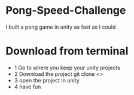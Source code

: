 # Pong-Speed-Challenge
I built a pong game in unity as fast as I could

# Download from terminal
* 1 Go to where you keep your unity projects
* 2 Download the project
git clone <>
* 3 open the project in unity 
* 4 have fun

